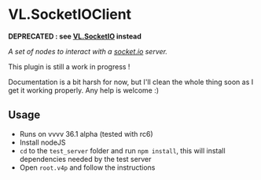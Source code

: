 # VL.SocketIOClient

**DEPRECATED : see [VL.SocketIO](https://github.com/sebescudie/VL.SocketIO) instead**

_A set of nodes to interact with a [socket.io](https://socket.io) server._

This plugin is still a work in progress !

Documentation is a bit harsh for now, but I'll clean the whole thing soon as I get it working properly. Any help is welcome :)

## Usage

- Runs on vvvv 36.1 alpha (tested with rc6)
- Install nodeJS
- `cd` to the `test_server` folder and run `npm install`, this will install dependencies needed by the test server
- Open `root.v4p` and follow the instructions
